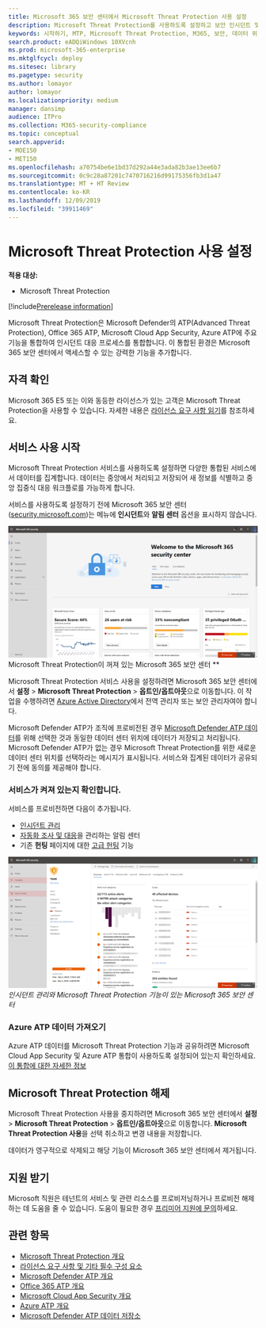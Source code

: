 ```yaml
---
title: Microsoft 365 보안 센터에서 Microsoft Threat Protection 사용 설정
description: Microsoft Threat Protection를 사용하도록 설정하고 보안 인시던트 및 대응 통합을 시작하는 방법을 알아봅니다.
keywords: 시작하기, MTP, Microsoft Threat Protection, M365, 보안, 데이터 위치
search.product: eADQiWindows 10XVcnh
ms.prod: microsoft-365-enterprise
ms.mktglfcycl: deploy
ms.sitesec: library
ms.pagetype: security
ms.author: lomayor
author: lomayor
ms.localizationpriority: medium
manager: dansimp
audience: ITPro
ms.collection: M365-security-compliance
ms.topic: conceptual
search.appverid:
- MOE150
- MET150
ms.openlocfilehash: a70754be6e1bd37d292a44e3ada82b3ae13ee6b7
ms.sourcegitcommit: 0c9c28a87201c7470716216d99175356fb3d1a47
ms.translationtype: MT + HT Review
ms.contentlocale: ko-KR
ms.lasthandoff: 12/09/2019
ms.locfileid: "39911469"
---
```

# <a name="turn-on-microsoft-threat-protection"></a>Microsoft Threat Protection 사용 설정

**적용 대상:**
- Microsoft Threat Protection

[!include[Prerelease information](prerelease.md)]

Microsoft Threat Protection은 Microsoft Defender의 ATP(Advanced Threat Protection), Office 365 ATP, Microsoft Cloud App Security, Azure ATP에 주요 기능을 통합하여 인시던트 대응 프로세스를 통합합니다. 이 통합된 환경은 Microsoft 365 보안 센터에서 액세스할 수 있는 강력한 기능을 추가합니다.

## <a name="check-your-eligibility"></a>자격 확인
Microsoft 365 E5 또는 이와 동등한 라이선스가 있는 고객은 Microsoft Threat Protection을 사용할 수 있습니다. 자세한 내용은 [라이선스 요구 사항 읽기](prerequisites.md#licensing-requirements)를 참조하세요.

## <a name="start-using-the-service"></a>서비스 사용 시작
Microsoft Threat Protection 서비스를 사용하도록 설정하면 다양한 통합된 서비스에서 데이터를 집계합니다. 데이터는 중앙에서 처리되고 저장되어 새 정보를 식별하고 중앙 집중식 대응 워크플로를 가능하게 합니다.

서비스를 사용하도록 설정하기 전에 Microsoft 365 보안 센터([security.microsoft.com](https://security.microsoft.com))는 메뉴에 **인시던트**와 **알림 센터** 옵션을 표시하지 않습니다.

![Microsoft Threat Protection 기능을 사용하지 않는 Microsoft 365 보안 센터 메뉴의 이미지](../images/mtp-off.png)
Microsoft Threat Protection이 꺼져 있는 Microsoft 365 보안 센터 **

Microsoft Threat Protection 서비스 사용을 설정하려면 Microsoft 365 보안 센터에서 **설정** > **Microsoft Threat Protection** > **옵트인/옵트아웃**으로 이동합니다. 이 작업을 수행하려면 [Azure Active Directory](https://docs.microsoft.com/azure/active-directory/users-groups-roles/directory-assign-admin-roles#available-roles)에서 전역 관리자 또는 보안 관리자여야 합니다.

Microsoft Defender ATP가 조직에 프로비전된 경우 [Microsoft Defender ATP 데이터](https://docs.microsoft.com/windows/security/threat-protection/microsoft-defender-atp/data-storage-privacy)를 위해 선택한 것과 동일한 데이터 센터 위치에 데이터가 저장되고 처리됩니다. Microsoft Defender ATP가 없는 경우 Microsoft Threat Protection를 위한 새로운 데이터 센터 위치를 선택하라는 메시지가 표시됩니다. 서비스와 집계된 데이터가 공유되기 전에 동의를 제공해야 합니다.

### <a name="confirm-that-the-service-is-on"></a>서비스가 켜져 있는지 확인합니다.
서비스를 프로비전하면 다음이 추가됩니다.

- [인시던트 관리](incidents-overview.md)
- [자동화 조사 및 대응](mtp-autoir.md)을 관리하는 알림 센터
- 기존 **헌팅** 페이지에 대한 [고급 헌팅](advanced-hunting-overview.md) 기능

![Microsoft Threat Protection 기능을 사용하는 Microsoft 365 보안 센터 메뉴의 이미지](../images/mtp-on.png)
*인시던트 관리와 Microsoft Threat Protection 기능이 있는 Microsoft 365 보안 센터*

### <a name="getting-azure-atp-data"></a>Azure ATP 데이터 가져오기
Azure ATP 데이터를 Microsoft Threat Protection 기능과 공유하려면 Microsoft Cloud App Security 및 Azure ATP 통합이 사용하도록 설정되어 있는지 확인하세요. [이 통합에 대한 자세한 정보](https://docs.microsoft.com/cloud-app-security/aatp-integration)


## <a name="turn-off-microsoft-threat-protection"></a>Microsoft Threat Protection 해제
Microsoft Threat Protection 사용을 중지하려면 Microsoft 365 보안 센터에서 **설정** > **Microsoft Threat Protection** > **옵트인/옵트아웃**으로 이동합니다. **Microsoft Threat Protection 사용**을 선택 취소하고 변경 내용을 저장합니다.

데이터가 영구적으로 삭제되고 해당 기능이 Microsoft 365 보안 센터에서 제거됩니다.

## <a name="get-assistance"></a>지원 받기

Microsoft 직원은 테넌트의 서비스 및 관련 리소스를 프로비저닝하거나 프로비전 해제하는 데 도움을 줄 수 있습니다. 도움이 필요한 경우 [프리미어 지원에 문의](https://go.microsoft.com/fwlink/?LinkID=733758)하세요.

## <a name="related-topics"></a>관련 항목

- [Microsoft Threat Protection 개요](microsoft-threat-protection.md)
- [라이선스 요구 사항 및 기타 필수 구성 요소](prerequisites.md)
- [Microsoft Defender ATP 개요](https://docs.microsoft.com/windows/security/threat-protection/microsoft-defender-atp/microsoft-defender-advanced-threat-protection)
- [Office 365 ATP 개요](../office-365-security/office-365-atp.md)
- [Microsoft Cloud App Security 개요](https://docs.microsoft.com/cloud-app-security/what-is-cloud-app-security)
- [Azure ATP 개요](https://docs.microsoft.com/azure-advanced-threat-protection/what-is-atp)
- [Microsoft Defender ATP 데이터 저장소](https://docs.microsoft.com/windows/security/threat-protection/microsoft-defender-atp/data-storage-privacy)
